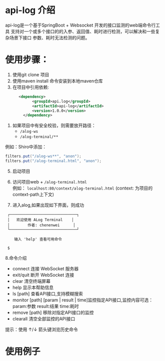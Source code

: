 # api-log 介绍

api-log是一个基于SpringBoot + Websocket 开发的接口监测的web端命令行工具
支持对一个或多个接口的的入参、返回值、耗时进行检测，可以解决和一些复杂场景下接口
参数、耗时无法检测的问题。

# 使用步骤：

1. 使用git clone 项目
2. 使用maven install 命令安装到本地maven仓库
3. 在项目中引用依赖:

```xml
      <dependency>
            <groupId>api.log</groupId>
            <artifactId>api-log</artifactId>
            <version>1.0.0</version>
        </dependency>
```

   1. 如果项目中有安全校验，则需要放开路径：
       - `/alog-ws`
       - `/alog-terminal/**`
      
      
   例如：Shiro中添加：
      
   ```java
   filters.put("/alog-ws**", "anon");
   filters.put("/alog-terminal.html", "anon");
   ```
    


5. 启动项目


6. 访问项目web + `/alog-terminal.html`  
   例如： `localhost:80/context/alog-terminal.html` (context: 为项目的context-path上下文)


7. 进入alog,如果出现如下界面，则成功

```
 ┌──────────────────────────────┐
 │   欢迎使用 ALog Terminal    │
 │        作者: chenenwei      │
 └──────────────────────────────┘

    输入 'help' 查看可用命令
 
 $

```

8.命令介绍
- connect 连接 WebSocket 服务器
- exit/quit 断开 WebSocket 连接
- clear 清空终端屏幕
- help 显示本帮助信息
- ls [path] 查看API接口,支持模糊搜索
- monitor [path] [param | result | time]监控指定API接口,监控内容可选：param:参数 result:结果 time:耗时
- remove [path] 移除对指定API接口的监控
- clearall 清空全部监控的API接口

提示：使用 ↑/↓ 箭头键浏览历史命令

# 使用例子


